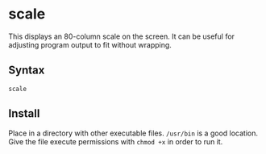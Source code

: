 # scale

This displays an 80-column scale on the screen.  It can be useful for adjusting
program output to fit without wrapping.

## Syntax

```shell
scale
```

## Install

Place in a directory with other executable files.  `/usr/bin` is a good location.
Give the file execute permissions with `chmod +x` in order to run it.
